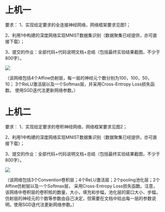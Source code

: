# 上机一
要求：
1、实现给定要求的全连接神经网络，网络框架要求见图1；

2、利用1中构建的深度网络实现MNIST数据集识别（数据聚集已经提供，亦可直接下载）；

3、提交的作业：全部代码+代码说明文档+总结（包括最终实验结果截图，不少于800字）。

![](https://gitee.com/kongla/njtu-cs-courses/raw/master/images/4aff.jpg)

（该网络包括4个Affine仿射层，每一层的神经元个数分别为100，100，50，10；
3个ReLU激活层以及一个Softmax层，并采用Cross-Entropy Loss损失函数。
使用SGD迭代法更新网络参数。）

# 上机二
要求：
1、实现给定要求的卷积神经网络，网络框架要求见图2；

2、利用1中构建的深度网络实现MNIST数据集识别（数据聚集已经提供，亦可直接下载）；

3、提交的作业：全部代码+代码说明文档+总结（包括最终实验结果截图，不少于800字）。

![](https://gitee.com/kongla/njtu-cs-courses/raw/master/images/3con.jpg)

（该网络包括3个Convention卷积层；4个ReLU激活层；2个pooling池化层；2个Affine仿射层以及一个Softmax层，
采用Cross-Entropy Loss损失函数。注意，该网络中卷积层的卷积核的数量，大小，填充和步幅，池化层的窗口大小、步幅，
仿射层的神经元的个数等参数由自己决定，但需要在文档中给出每一层的参数说明。使用SGD迭代法更新网络参数。）
